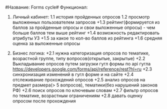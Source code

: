 #Название: Forms cycle#
Функционал:
1. Личный кабинет:
      1.1 история пройденных опросов
      1.2 просмотр выложенных пользователем запросов
   +1.3 рейтинг(формируется из баллов за пройденные опросы и свои выложенные опросы) - чем больше баллов тем выше рейтинг
   +1.4 возможность редактировать атрибуты УЗ
   +1.5 за какое то кол-во баллов из рейтинга
   +1.6 средняя оценка за выложенные опросы 

3. Бизнес логика:
   +2.1 нужна категоризация опросов по тематике, возрастной группе, типу вопросов(открытые, закрытые)
   +2.2 Выкладывание опросов путем загрузки гугл формы по api гугла https://developers.google.com/forms/api/reference/rest?hl=ru
   +2.3 синхронизация изменений в гугл форме и на сайте
   +2.4 отслеживание прохождений опросов
   +2.5 анализ опросов на предмет размера(> 5 вопросов), тематики(без нарушений законов РФ)
   +2.6 поиск опросов по ключевым словам
   +2.7 фильтр опросов по тематике, возрастным ограничениям
   +2.8 давать оценку опросом после прохождения
